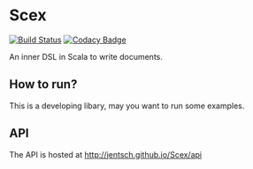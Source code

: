 Scex
====
[![Build Status](https://travis-ci.org/Jentsch/Scex.svg?branch=master)](https://travis-ci.org/Jentsch/Scex)
[![Codacy Badge](https://www.codacy.com/project/badge/967d6796634d405cb16f353aeec9dc5b)](https://www.codacy.com/app/d-jentsch/Scex)

An inner DSL in Scala to write documents.

How to run?
-----------

This is a developing libary, may you want to run some examples.

API
----
The API is hosted at http://jentsch.github.io/Scex/api
